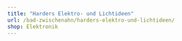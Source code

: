 ```yaml
---
title: "Harders Elektro- und Lichtideen"
url: /bad-zwischenahn/harders-elektro-und-lichtideen/
shop: Elektronik
---
```

